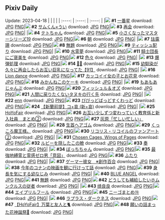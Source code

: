 ## Pixiv Daily
Update: 2023-04-18
|      |      |      |
| :----: | :----: | :----: |
|![](https://pixiv.microyu.workers.dev/c/240x480/img-master/img/2023/04/16/17/26/18/107231673_p0_master1200.jpg) **#1** [一番星](https://www.pixiv.net/artworks/107231673) download: [JPG](https://pixiv.microyu.workers.dev/img-original/img/2023/04/16/17/26/18/107231673_p0.jpg) [PNG](https://pixiv.microyu.workers.dev/img-original/img/2023/04/16/17/26/18/107231673_p0.png)|![](https://pixiv.microyu.workers.dev/c/240x480/img-master/img/2023/04/16/00/00/01/107210127_p0_master1200.jpg) **#2** [サムくん×うい](https://www.pixiv.net/artworks/107210127) download: [JPG](https://pixiv.microyu.workers.dev/img-original/img/2023/04/16/00/00/01/107210127_p0.jpg) [PNG](https://pixiv.microyu.workers.dev/img-original/img/2023/04/16/00/00/01/107210127_p0.png)|![](https://pixiv.microyu.workers.dev/c/240x480/img-master/img/2023/04/16/00/01/45/107210391_p0_master1200.jpg) **#3** [再会](https://www.pixiv.net/artworks/107210391) download: [JPG](https://pixiv.microyu.workers.dev/img-original/img/2023/04/16/00/01/45/107210391_p0.jpg) [PNG](https://pixiv.microyu.workers.dev/img-original/img/2023/04/16/00/01/45/107210391_p0.png)|
|![](https://pixiv.microyu.workers.dev/c/240x480/img-master/img/2023/04/16/18/22/29/107233617_p0_master1200.jpg) **#4** [テトちゃん](https://www.pixiv.net/artworks/107233617) download: [JPG](https://pixiv.microyu.workers.dev/img-original/img/2023/04/16/18/22/29/107233617_p0.jpg) [PNG](https://pixiv.microyu.workers.dev/img-original/img/2023/04/16/18/22/29/107233617_p0.png)|![](https://pixiv.microyu.workers.dev/c/240x480/img-master/img/2023/04/17/01/25/35/107249069_p0_master1200.jpg) **#5** [小さくなったマスターシリーズ19](https://www.pixiv.net/artworks/107249069) download: [JPG](https://pixiv.microyu.workers.dev/img-original/img/2023/04/17/01/25/35/107249069_p0.jpg) [PNG](https://pixiv.microyu.workers.dev/img-original/img/2023/04/17/01/25/35/107249069_p0.png)|![](https://pixiv.microyu.workers.dev/c/240x480/img-master/img/2023/04/16/00/19/45/107211250_p0_master1200.jpg) **#6** [朝](https://www.pixiv.net/artworks/107211250) download: [JPG](https://pixiv.microyu.workers.dev/img-original/img/2023/04/16/00/19/45/107211250_p0.jpg) [PNG](https://pixiv.microyu.workers.dev/img-original/img/2023/04/16/00/19/45/107211250_p0.png)|
|![](https://pixiv.microyu.workers.dev/c/240x480/img-master/img/2023/04/16/03/10/10/107215586_p0_master1200.jpg) **#7** [珐露珊](https://www.pixiv.net/artworks/107215586) download: [JPG](https://pixiv.microyu.workers.dev/img-original/img/2023/04/16/03/10/10/107215586_p0.jpg) [PNG](https://pixiv.microyu.workers.dev/img-original/img/2023/04/16/03/10/10/107215586_p0.png)|![](https://pixiv.microyu.workers.dev/c/240x480/img-master/img/2023/04/17/08/17/12/107255759_p0_master1200.jpg) **#8** [無題](https://www.pixiv.net/artworks/107255759) download: [JPG](https://pixiv.microyu.workers.dev/img-original/img/2023/04/17/08/17/12/107255759_p0.jpg) [PNG](https://pixiv.microyu.workers.dev/img-original/img/2023/04/17/08/17/12/107255759_p0.png)|![](https://pixiv.microyu.workers.dev/c/240x480/img-master/img/2023/04/16/11/51/33/107223271_p0_master1200.jpg) **#9** [ティッシュ配り](https://www.pixiv.net/artworks/107223271) download: [JPG](https://pixiv.microyu.workers.dev/img-original/img/2023/04/16/11/51/33/107223271_p0.jpg) [PNG](https://pixiv.microyu.workers.dev/img-original/img/2023/04/16/11/51/33/107223271_p0.png)|
|![](https://pixiv.microyu.workers.dev/c/240x480/img-master/img/2023/04/17/00/00/16/107246896_p0_master1200.jpg) **#10** [水霊夢](https://www.pixiv.net/artworks/107246896) download: [JPG](https://pixiv.microyu.workers.dev/img-original/img/2023/04/17/00/00/16/107246896_p0.jpg) [PNG](https://pixiv.microyu.workers.dev/img-original/img/2023/04/17/00/00/16/107246896_p0.png)|![](https://pixiv.microyu.workers.dev/c/240x480/img-master/img/2023/04/16/22/27/30/107242879_p0_master1200.jpg) **#11** [騎士団長にご褒美を](https://www.pixiv.net/artworks/107242879) download: [JPG](https://pixiv.microyu.workers.dev/img-original/img/2023/04/16/22/27/30/107242879_p0.jpg) [PNG](https://pixiv.microyu.workers.dev/img-original/img/2023/04/16/22/27/30/107242879_p0.png)|![](https://pixiv.microyu.workers.dev/c/240x480/img-master/img/2023/04/16/19/28/43/107235849_p0_master1200.jpg) **#12** [色々](https://www.pixiv.net/artworks/107235849) download: [JPG](https://pixiv.microyu.workers.dev/img-original/img/2023/04/16/19/28/43/107235849_p0.jpg) [PNG](https://pixiv.microyu.workers.dev/img-original/img/2023/04/16/19/28/43/107235849_p0.png)|
|![](https://pixiv.microyu.workers.dev/c/240x480/img-master/img/2023/04/17/19/13/10/107267141_p0_master1200.jpg) **#13** [爆弾処理](https://www.pixiv.net/artworks/107267141) download: [JPG](https://pixiv.microyu.workers.dev/img-original/img/2023/04/17/19/13/10/107267141_p0.jpg) [PNG](https://pixiv.microyu.workers.dev/img-original/img/2023/04/17/19/13/10/107267141_p0.png)|![](https://pixiv.microyu.workers.dev/c/240x480/img-master/img/2023/04/17/00/16/56/107247919_p0_master1200.jpg) **#14** [💚💄](https://www.pixiv.net/artworks/107247919) download: [JPG](https://pixiv.microyu.workers.dev/img-original/img/2023/04/17/00/16/56/107247919_p0.jpg) [PNG](https://pixiv.microyu.workers.dev/img-original/img/2023/04/17/00/16/56/107247919_p0.png)|![](https://pixiv.microyu.workers.dev/c/240x480/img-master/img/2023/04/16/00/04/38/107210614_p0_master1200.jpg) **#15** [幼馴染が久々に再会したらお互い巨乳になってた【91】](https://www.pixiv.net/artworks/107210614) download: [JPG](https://pixiv.microyu.workers.dev/img-original/img/2023/04/16/00/04/38/107210614_p0.jpg) [PNG](https://pixiv.microyu.workers.dev/img-original/img/2023/04/16/00/04/38/107210614_p0.png)|
|![](https://pixiv.microyu.workers.dev/c/240x480/img-master/img/2023/04/16/01/14/09/107212916_p0_master1200.jpg) **#16** [Lion dance](https://www.pixiv.net/artworks/107212916) download: [JPG](https://pixiv.microyu.workers.dev/img-original/img/2023/04/16/01/14/09/107212916_p0.jpg) [PNG](https://pixiv.microyu.workers.dev/img-original/img/2023/04/16/01/14/09/107212916_p0.png)|![](https://pixiv.microyu.workers.dev/c/240x480/img-master/img/2023/04/16/12/00/37/107223552_p0_master1200.jpg) **#17** [カッコイイ女の子とお花見](https://www.pixiv.net/artworks/107223552) download: [JPG](https://pixiv.microyu.workers.dev/img-original/img/2023/04/16/12/00/37/107223552_p0.jpg) [PNG](https://pixiv.microyu.workers.dev/img-original/img/2023/04/16/12/00/37/107223552_p0.png)|![](https://pixiv.microyu.workers.dev/c/240x480/img-master/img/2023/04/16/21/09/50/107239679_p0_master1200.jpg) **#18** [みかんねこのケーキ](https://www.pixiv.net/artworks/107239679) download: [JPG](https://pixiv.microyu.workers.dev/img-original/img/2023/04/16/21/09/50/107239679_p0.jpg) [PNG](https://pixiv.microyu.workers.dev/img-original/img/2023/04/16/21/09/50/107239679_p0.png)|
|![](https://pixiv.microyu.workers.dev/c/240x480/img-master/img/2023/04/16/18/52/00/107234577_p0_master1200.jpg) **#19** [もあもあじゃんぷ](https://www.pixiv.net/artworks/107234577) download: [JPG](https://pixiv.microyu.workers.dev/img-original/img/2023/04/16/18/52/00/107234577_p0.jpg) [PNG](https://pixiv.microyu.workers.dev/img-original/img/2023/04/16/18/52/00/107234577_p0.png)|![](https://pixiv.microyu.workers.dev/c/240x480/img-master/img/2023/04/16/00/54/36/107212352_p0_master1200.jpg) **#20** [フィッシュル＆オズ](https://www.pixiv.net/artworks/107212352) download: [JPG](https://pixiv.microyu.workers.dev/img-original/img/2023/04/16/00/54/36/107212352_p0.jpg) [PNG](https://pixiv.microyu.workers.dev/img-original/img/2023/04/16/00/54/36/107212352_p0.png)|![](https://pixiv.microyu.workers.dev/c/240x480/img-master/img/2023/04/16/00/05/09/107210636_p0_master1200.jpg) **#21** [人間に戻りたくないタヌキの行く先](https://www.pixiv.net/artworks/107210636) download: [JPG](https://pixiv.microyu.workers.dev/img-original/img/2023/04/16/00/05/09/107210636_p0.jpg) [PNG](https://pixiv.microyu.workers.dev/img-original/img/2023/04/16/00/05/09/107210636_p0.png)|
|![](https://pixiv.microyu.workers.dev/c/240x480/img-master/img/2023/04/17/00/01/26/107247061_p0_master1200.jpg) **#22** [enn](https://www.pixiv.net/artworks/107247061) download: [JPG](https://pixiv.microyu.workers.dev/img-original/img/2023/04/17/00/01/26/107247061_p0.jpg) [PNG](https://pixiv.microyu.workers.dev/img-original/img/2023/04/17/00/01/26/107247061_p0.png)|![](https://pixiv.microyu.workers.dev/c/240x480/img-master/img/2023/04/17/19/16/49/107267237_p0_master1200.jpg) **#23** [びびっどばっどすくわっど](https://www.pixiv.net/artworks/107267237) download: [JPG](https://pixiv.microyu.workers.dev/img-original/img/2023/04/17/19/16/49/107267237_p0.jpg) [PNG](https://pixiv.microyu.workers.dev/img-original/img/2023/04/17/19/16/49/107267237_p0.png)|![](https://pixiv.microyu.workers.dev/c/240x480/img-master/img/2023/04/17/00/01/49/107247115_p0_master1200.jpg) **#24** [【新蘭前提】コ+哀 (新+哀)](https://www.pixiv.net/artworks/107247115) download: [JPG](https://pixiv.microyu.workers.dev/img-original/img/2023/04/17/00/01/49/107247115_p0.jpg) [PNG](https://pixiv.microyu.workers.dev/img-original/img/2023/04/17/00/01/49/107247115_p0.png)|
|![](https://pixiv.microyu.workers.dev/c/240x480/img-master/img/2023/04/16/08/49/05/107219781_p0_master1200.jpg) **#25** [HoYoFair](https://www.pixiv.net/artworks/107219781) download: [JPG](https://pixiv.microyu.workers.dev/img-original/img/2023/04/16/08/49/05/107219781_p0.jpg) [PNG](https://pixiv.microyu.workers.dev/img-original/img/2023/04/16/08/49/05/107219781_p0.png)|![](https://pixiv.microyu.workers.dev/c/240x480/img-master/img/2023/04/16/00/05/45/107210678_p0_master1200.jpg) **#26** [お互い少しずつ変わっていく教育係と新入社員　まとめ②](https://www.pixiv.net/artworks/107210678) download: [JPG](https://pixiv.microyu.workers.dev/img-original/img/2023/04/16/00/05/45/107210678_p0.jpg) [PNG](https://pixiv.microyu.workers.dev/img-original/img/2023/04/16/00/05/45/107210678_p0.png)|![](https://pixiv.microyu.workers.dev/c/240x480/img-master/img/2023/04/17/16/39/48/107263537_p0_master1200.jpg) **#27** [灰原「忙しい忙しい」](https://www.pixiv.net/artworks/107263537) download: [JPG](https://pixiv.microyu.workers.dev/img-original/img/2023/04/17/16/39/48/107263537_p0.jpg) [PNG](https://pixiv.microyu.workers.dev/img-original/img/2023/04/17/16/39/48/107263537_p0.png)|
|![](https://pixiv.microyu.workers.dev/c/240x480/img-master/img/2023/04/16/21/38/31/107240807_p0_master1200.jpg) **#28** [生首ヘアゴム](https://www.pixiv.net/artworks/107240807) download: [JPG](https://pixiv.microyu.workers.dev/img-original/img/2023/04/16/21/38/31/107240807_p0.jpg) [PNG](https://pixiv.microyu.workers.dev/img-original/img/2023/04/16/21/38/31/107240807_p0.png)|![](https://pixiv.microyu.workers.dev/c/240x480/img-master/img/2023/04/16/07/27/02/107218286_p0_master1200.jpg) **#29** [くっころ魔王様。](https://www.pixiv.net/artworks/107218286) download: [JPG](https://pixiv.microyu.workers.dev/img-original/img/2023/04/16/07/27/02/107218286_p0.jpg) [PNG](https://pixiv.microyu.workers.dev/img-original/img/2023/04/16/07/27/02/107218286_p0.png)|![](https://pixiv.microyu.workers.dev/c/240x480/img-master/img/2023/04/16/01/28/18/107213262_p0_master1200.jpg) **#30** [リコリス・リコイルのファンアート②](https://www.pixiv.net/artworks/107213262) download: [JPG](https://pixiv.microyu.workers.dev/img-original/img/2023/04/16/01/28/18/107213262_p0.jpg) [PNG](https://pixiv.microyu.workers.dev/img-original/img/2023/04/16/01/28/18/107213262_p0.png)|
|![](https://pixiv.microyu.workers.dev/c/240x480/img-master/img/2023/04/17/02/27/52/107251535_p0_master1200.jpg) **#31** [Chosen Cages, Wings of Pages](https://www.pixiv.net/artworks/107251535) download: [JPG](https://pixiv.microyu.workers.dev/img-original/img/2023/04/17/02/27/52/107251535_p0.jpg) [PNG](https://pixiv.microyu.workers.dev/img-original/img/2023/04/17/02/27/52/107251535_p0.png)|![](https://pixiv.microyu.workers.dev/c/240x480/img-master/img/2023/04/16/17/14/20/107231377_p0_master1200.jpg) **#32** [ルビーを隠したこの瞼](https://www.pixiv.net/artworks/107231377) download: [JPG](https://pixiv.microyu.workers.dev/img-original/img/2023/04/16/17/14/20/107231377_p0.jpg) [PNG](https://pixiv.microyu.workers.dev/img-original/img/2023/04/16/17/14/20/107231377_p0.png)|![](https://pixiv.microyu.workers.dev/c/240x480/img-master/img/2023/04/16/09/55/36/107220853_p0_master1200.jpg) **#33** [奏](https://www.pixiv.net/artworks/107220853) download: [JPG](https://pixiv.microyu.workers.dev/img-original/img/2023/04/16/09/55/36/107220853_p0.jpg) [PNG](https://pixiv.microyu.workers.dev/img-original/img/2023/04/16/09/55/36/107220853_p0.png)|
|![](https://pixiv.microyu.workers.dev/c/240x480/img-master/img/2023/04/16/00/06/35/107210738_p0_master1200.jpg) **#34** [ぼっちちゃん](https://www.pixiv.net/artworks/107210738) download: [JPG](https://pixiv.microyu.workers.dev/img-original/img/2023/04/16/00/06/35/107210738_p0.jpg) [PNG](https://pixiv.microyu.workers.dev/img-original/img/2023/04/16/00/06/35/107210738_p0.png)|![](https://pixiv.microyu.workers.dev/c/240x480/img-master/img/2023/04/17/04/47/30/107253330_p0_master1200.jpg) **#35** [最強地縛霊と霊感ゼロ男「意図」](https://www.pixiv.net/artworks/107253330) download: [JPG](https://pixiv.microyu.workers.dev/img-original/img/2023/04/17/04/47/30/107253330_p0.jpg) [PNG](https://pixiv.microyu.workers.dev/img-original/img/2023/04/17/04/47/30/107253330_p0.png)|![](https://pixiv.microyu.workers.dev/c/240x480/img-master/img/2023/04/16/00/03/03/107210501_p0_master1200.jpg) **#36** [ふたり](https://www.pixiv.net/artworks/107210501) download: [JPG](https://pixiv.microyu.workers.dev/img-original/img/2023/04/16/00/03/03/107210501_p0.jpg) [PNG](https://pixiv.microyu.workers.dev/img-original/img/2023/04/16/00/03/03/107210501_p0.png)|
|![](https://pixiv.microyu.workers.dev/c/240x480/img-master/img/2023/04/17/21/35/15/107271745_p0_master1200.jpg) **#37** [ゲーマー彼女　※創作百合](https://www.pixiv.net/artworks/107271745) download: [JPG](https://pixiv.microyu.workers.dev/img-original/img/2023/04/17/21/35/15/107271745_p0.jpg) [PNG](https://pixiv.microyu.workers.dev/img-original/img/2023/04/17/21/35/15/107271745_p0.png)|![](https://pixiv.microyu.workers.dev/c/240x480/img-master/img/2023/04/16/14/42/33/107227371_p0_master1200.jpg) **#38** [今年のコナンの映画を観に行けって話](https://www.pixiv.net/artworks/107227371) download: [JPG](https://pixiv.microyu.workers.dev/img-original/img/2023/04/16/14/42/33/107227371_p0.jpg) [PNG](https://pixiv.microyu.workers.dev/img-original/img/2023/04/16/14/42/33/107227371_p0.png)|![](https://pixiv.microyu.workers.dev/c/240x480/img-master/img/2023/04/16/00/36/00/107211840_p0_master1200.jpg) **#39** [身長を気にする幼なじみ](https://www.pixiv.net/artworks/107211840) download: [JPG](https://pixiv.microyu.workers.dev/img-original/img/2023/04/16/00/36/00/107211840_p0.jpg) [PNG](https://pixiv.microyu.workers.dev/img-original/img/2023/04/16/00/36/00/107211840_p0.png)|
|![](https://pixiv.microyu.workers.dev/c/240x480/img-master/img/2023/04/16/00/17/40/107211169_p0_master1200.jpg) **#40** [BLUE ANGEL](https://www.pixiv.net/artworks/107211169) download: [JPG](https://pixiv.microyu.workers.dev/img-original/img/2023/04/16/00/17/40/107211169_p0.jpg) [PNG](https://pixiv.microyu.workers.dev/img-original/img/2023/04/16/00/17/40/107211169_p0.png)|![](https://pixiv.microyu.workers.dev/c/240x480/img-master/img/2023/04/16/15/31/11/107228570_p0_master1200.jpg) **#41** [無題](https://www.pixiv.net/artworks/107228570) download: [JPG](https://pixiv.microyu.workers.dev/img-original/img/2023/04/16/15/31/11/107228570_p0.jpg) [PNG](https://pixiv.microyu.workers.dev/img-original/img/2023/04/16/15/31/11/107228570_p0.png)|![](https://pixiv.microyu.workers.dev/c/240x480/img-master/img/2023/04/16/07/06/07/107218308_p0_master1200.jpg) **#42** [どうしても補給したいホムンクルスの従者](https://www.pixiv.net/artworks/107218308) download: [JPG](https://pixiv.microyu.workers.dev/img-original/img/2023/04/16/07/06/07/107218308_p0.jpg) [PNG](https://pixiv.microyu.workers.dev/img-original/img/2023/04/16/07/06/07/107218308_p0.png)|
|![](https://pixiv.microyu.workers.dev/c/240x480/img-master/img/2023/04/16/00/17/15/107211157_p0_master1200.jpg) **#43** [绮良良](https://www.pixiv.net/artworks/107211157) download: [JPG](https://pixiv.microyu.workers.dev/img-original/img/2023/04/16/00/17/15/107211157_p0.jpg) [PNG](https://pixiv.microyu.workers.dev/img-original/img/2023/04/16/00/17/15/107211157_p0.png)|![](https://pixiv.microyu.workers.dev/c/240x480/img-master/img/2023/04/16/15/51/50/107229116_p0_master1200.jpg) **#44** [エイプリルフール](https://www.pixiv.net/artworks/107229116) download: [JPG](https://pixiv.microyu.workers.dev/img-original/img/2023/04/16/15/51/50/107229116_p0.jpg) [PNG](https://pixiv.microyu.workers.dev/img-original/img/2023/04/16/15/51/50/107229116_p0.png)|![](https://pixiv.microyu.workers.dev/c/240x480/img-master/img/2023/04/16/21/15/01/107239867_p0_master1200.jpg) **#45** [ニーゴまとめ⑲](https://www.pixiv.net/artworks/107239867) download: [JPG](https://pixiv.microyu.workers.dev/img-original/img/2023/04/16/21/15/01/107239867_p0.jpg) [PNG](https://pixiv.microyu.workers.dev/img-original/img/2023/04/16/21/15/01/107239867_p0.png)|
|![](https://pixiv.microyu.workers.dev/c/240x480/img-master/img/2023/04/16/00/01/01/107210303_p0_master1200.jpg) **#46** [ラプラス・ダークネス](https://www.pixiv.net/artworks/107210303) download: [JPG](https://pixiv.microyu.workers.dev/img-original/img/2023/04/16/00/01/01/107210303_p0.jpg) [PNG](https://pixiv.microyu.workers.dev/img-original/img/2023/04/16/00/01/01/107210303_p0.png)|![](https://pixiv.microyu.workers.dev/c/240x480/img-master/img/2023/04/16/01/27/39/107213243_p0_master1200.jpg) **#47** [【HoYoFair】万葉と友人と🐈](https://www.pixiv.net/artworks/107213243) download: [JPG](https://pixiv.microyu.workers.dev/img-original/img/2023/04/16/01/27/39/107213243_p0.jpg) [PNG](https://pixiv.microyu.workers.dev/img-original/img/2023/04/16/01/27/39/107213243_p0.png)|![](https://pixiv.microyu.workers.dev/c/240x480/img-master/img/2023/04/16/00/37/47/107211888_p0_master1200.jpg) **#48** [願いの詰まった花神誕祭🌸](https://www.pixiv.net/artworks/107211888) download: [JPG](https://pixiv.microyu.workers.dev/img-original/img/2023/04/16/00/37/47/107211888_p0.jpg) [PNG](https://pixiv.microyu.workers.dev/img-original/img/2023/04/16/00/37/47/107211888_p0.png)|
